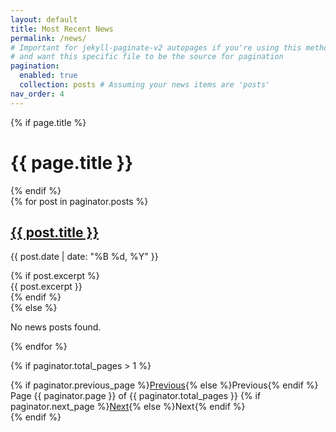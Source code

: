 ```yaml
---
layout: default
title: Most Recent News
permalink: /news/
# Important for jekyll-paginate-v2 autopages if you're using this method
# and want this specific file to be the source for pagination
pagination:
  enabled: true
  collection: posts # Assuming your news items are 'posts'
nav_order: 4
---
```


{% if page.title %}
<h1>{{ page.title }}</h1>
{% endif %}

<div class="post-list">
  {% for post in paginator.posts %}
    <article class="post-item">
      <h2><a href="{{ post.url | relative_url }}">{{ post.title }}</a></h2>
      <p class="post-meta">{{ post.date | date: "%B %d, %Y" }}</p>
      {% if post.excerpt %}
        <div class="post-excerpt">
          {{ post.excerpt }}
        </div>
      {% endif %}
    </article>
  {% else %}
    <p>No news posts found.</p>
  {% endfor %}
</div>

<!-- Pagination navigation -->
{% if paginator.total_pages > 1 %}
<div class="pagination">
  {% if paginator.previous_page %}<a href="{{ paginator.previous_page_path | relative_url }}" class="previous">Previous</a>{% else %}<span class="previous">Previous</span>{% endif %}
  <span class="page_number">Page {{ paginator.page }} of {{ paginator.total_pages }}</span>
  {% if paginator.next_page %}<a href="{{ paginator.next_page_path | relative_url }}" class="next">Next</a>{% else %}<span class="next">Next</span>{% endif %}
</div>
{% endif %}

